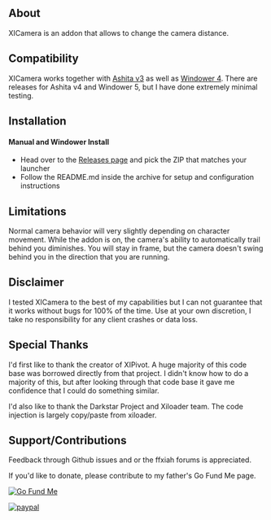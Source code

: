 ## About

XICamera is an addon that allows to change the camera distance.

## Compatibility

XICamera works together with [Ashita v3](https://www.ashitaxi.com) as well as [Windower 4](http://www.windower.net). There are releases for Ashita v4 and Windower 5, but I have done extremely minimal testing.

## Installation

#### Manual and Windower Install

- Head over to the [Releases page](https://github.com/Hokuten85/XICamera/releases) and pick the ZIP that matches your launcher
- Follow the README.md inside the archive  for setup and configuration instructions

## Limitations

Normal camera behavior will very slightly depending on character movement. While the addon is on, the camera's ability to automatically trail behind you diminishes. You will stay in frame, but the camera doesn't swing behind you in the direction that you are running.

## Disclaimer

I tested XICamera to the best of my capabilities but I can not guarantee that it works without bugs for 100% of the time.
Use at your own discretion, I take no responsibility for any client crashes or data loss.

## Special Thanks

I'd first like to thank the creator of XIPivot. A huge majority of this code base was borrowed directly from that project. I didn't know how to do a majority of this, but after looking through that code base it gave me confidence that I could do something similar.

I'd also like to thank the Darkstar Project and Xiloader team. The code injection is largely copy/paste from xiloader.

## Support/Contributions

Feedback through Github issues and or the ffxiah forums is appreciated.

If you'd like to donate, please contribute to my father's Go Fund Me page.

[![Go Fund Me](https://i.imgur.com/XNg4kmf.png)](https://www.gofundme.com/f/g2-kevins-medical-fund?utm_source=customer&utm_medium=copy_link-tip&utm_campaign=p_cp+share-sheet)

[![paypal](https://www.paypalobjects.com/en_US/i/btn/btn_donateCC_LG.gif)](https://www.paypal.com/cgi-bin/webscr?cmd=_donations&business=FX6H5QU8NTC2J&currency_code=USD)
